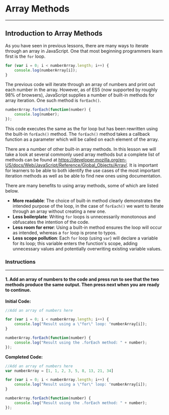 # Array Methods
______
## Introduction to Array Methods

As you have seen in previous lessons, there are many ways to iterate through an array in JavaScript. One that most beginning programmers learn first is the `for` loop.

```javascript
for (var i = 0; i < numberArray.length; i++) {
	console.log(numberArray[i]);
}
```

The previous code will iterate through an array of numbers and print out each number in the array. However, as of ES5 (now supported by roughly 98% of browsers), JavaScript supplies a number of built-in methods for array iteration. One such method is `forEach()`.

```javascript
numberArray.forEach(function(number) {
	console.log(number);
});
```

This code executes the same as the for loop but has been rewritten using the built-in `forEach()` method. The `forEach()` method takes a callback function as a parameter which will be called on each element of the array.

There are a number of other built-in array methods. In this lesson we will take a look at several commonly used array methods but a complete list of methods can be found at https://developer.mozilla.org/en-US/docs/Web/JavaScript/Reference/Global_Objects/Array/. It is important for learners to be able to both identify the use cases of the most important iteration methods as well as be able to find new ones using documentation.

There are many benefits to using array methods, some of which are listed below.

- **More readable**: The choice of built-in method clearly demonstrates the intended purpose of the loop, in the case of `forEach()` we want to iterate through an array without creating a new one.
- **Less boilerplate**: Writing `for` loops is unnecessarily monotonous and obfuscates the intention of the code.
- **Less room for error**: Using a built-in method ensures the loop will occur as intended, whereas a `for` loop is prone to typos.
- **Less scope pollution**: Each `for` loop (using `var`) will declare a variable for its loop; this variable enters the function's scope, adding unnecessary values and potentially overwriting existing variable values.

### Instructions
___
#### 1. Add an array of numbers to the code and press run to see that the two methods produce the same output. Then press next when you are ready to continue.
 
**Initial Code:**
```javascript
//Add an array of numbers here

for (var i = 0; i < numberArray.length; i++) {
	console.log("Result using a \"for\" loop: "numberArray[i]);
}

numberArray.forEach(function(number) {
	console.log("Result using the .forEach method: " + number);
});
```
 
**Completed Code:**
```javascript
//Add an array of numbers here
var numberArray = [1, 1, 2, 3, 5, 8, 13, 21, 34]

for (var i = 0; i < numberArray.length; i++) {
	console.log("Result using a \"for\" loop: "numberArray[i]);
}

numberArray.forEach(function(number) {
	console.log("Result using the .forEach method: " + number);
});
```